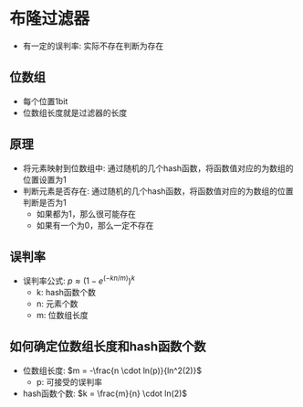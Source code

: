 # 布隆过滤器

- 有一定的误判率: 实际不存在判断为存在

## 位数组

- 每个位置1bit
- 位数组长度就是过滤器的长度

## 原理

- 将元素映射到位数组中: 通过随机的几个hash函数，将函数值对应的为数组的位置设置为1
- 判断元素是否存在: 通过随机的几个hash函数，将函数值对应的为数组的位置判断是否为1
    - 如果都为1，那么很可能存在
    - 如果有一个为0，那么一定不存在

## 误判率

- 误判率公式: $p \approx (1 - e^{(-kn/m)})^k$
  - k: hash函数个数
  - n: 元素个数
  - m: 位数组长度

## 如何确定位数组长度和hash函数个数

- 位数组长度: $m = -\frac{n \cdot ln(p)}{ln^2(2)}$
  - p: 可接受的误判率
- hash函数个数: $k = \frac{m}{n} \cdot ln(2)$
